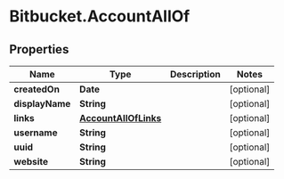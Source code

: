 # Bitbucket.AccountAllOf

## Properties

Name | Type | Description | Notes
------------ | ------------- | ------------- | -------------
**createdOn** | **Date** |  | [optional] 
**displayName** | **String** |  | [optional] 
**links** | [**AccountAllOfLinks**](AccountAllOfLinks.md) |  | [optional] 
**username** | **String** |  | [optional] 
**uuid** | **String** |  | [optional] 
**website** | **String** |  | [optional] 


